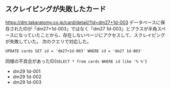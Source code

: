 
## スクレイピングが失敗したカード
https://dm.takaratomy.co.jp/card/detail/?id=dm27+1d-003
データベースに保存されたIDが「dm27+1d-003」ではなく「dm27 1d-003」とプラスが半角スペースになっていたことから、存在しないページにアクセスして、スクレイピングが失敗していた。
次のクエリで対応した。

```
UPDATE cards SET id = 'dm27+1d-003' WHERE id = 'dm27 1d-003'
```

同様の不具合があったID(`SELECT * from cards WHERE id like '% %'`)
- dm29 1d-001
- dm29 1d-002
- dm29 1d-003
